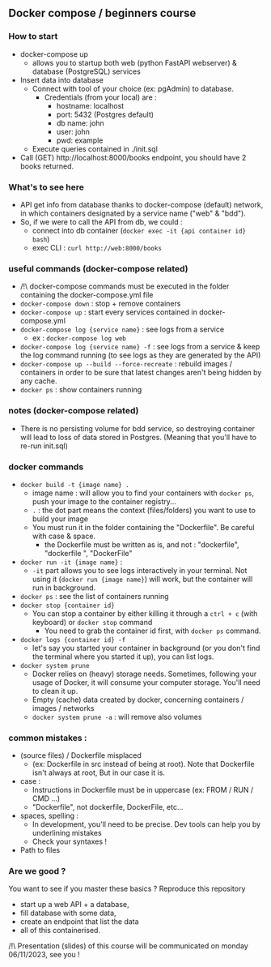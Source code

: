 ## Docker compose / beginners course

### How to start
- docker-compose up
  - allows you to startup both web (python FastAPI webserver) & database (PostgreSQL) services
- Insert data into database
  - Connect with tool of your choice (ex: pgAdmin) to database.
    - Credentials (from your local) are : 
      - hostname: localhost
      - port: 5432 (Postgres default)
      - db name: john
      - user: john
      - pwd: example
  - Execute queries contained in ./init.sql
- Call (GET) http://localhost:8000/books endpoint, you should have 2 books returned.

### What's to see here
- API get info from database thanks to docker-compose (default) network, 
in which containers designated by a service name ("web" & "bdd").
- So, if we were to call the API from db, we could : 
  - connect into db container (`docker exec -it {api container id} bash`)
  - exec CLI : `curl http://web:8000/books`

### useful commands (docker-compose related)
- /!\ docker-compose commands must be executed in the folder containing the docker-compose.yml file
- `docker-compose down` : stop + remove containers
- `docker-compose up` : start every services contained in docker-compose.yml
- `docker-compose log {service name}` : see logs from a service
  - ex : `docker-compose log web`
- `docker-compose log {service name} -f` : see logs from a service & keep the log command running 
(to see logs as they are generated by the API)
- `docker-compose up --build --force-recreate` : rebuild images / containers in order to be sure that
latest changes aren't being hidden by any cache.
- `docker ps` : show containers running

### notes (docker-compose related)
- There is no persisting volume for bdd service, so destroying container will lead to loss of data stored
in Postgres. (Meaning that you'll have to re-run init.sql)

### docker commands
- `docker build -t {image name} .`
  - image name : will allow you to find your containers with `docker ps`, push your image to the container registry...
  - `.` : the dot part means the context (files/folders) you want to use to build your image
  - You must run it in the folder containing the "Dockerfile". Be careful with case & space.
    - the Dockerfile must be written as is, and not : "dockerfile", "dockerfile ", "DockerFile"
- `docker run -it {image name}` :
  - `-it` part allows you to see logs interactively in your terminal. Not using it (`docker run {image name}`)
will work, but the container will run in background.
- `docker ps` : see the list of containers running
- `docker stop {container id}`
  - You can stop a container by either killing it through a `ctrl + c` (with keyboard) or `docker stop` command
    - You need to grab the container id first, with `docker ps` command.
- `docker logs {container id} -f`
  - let's say you started your container in background (or you don't find the terminal where you started it up),
you can list logs.
- `docker system prune`
  - Docker relies on (heavy) storage needs. Sometimes, following your usage of Docker, it will
consume your computer storage. You'll need to clean it up.
  - Empty (cache) data created by docker, concerning containers / images / networks
  - `docker system prune -a` : will remove also volumes

### common mistakes :
- (source files) / Dockerfile misplaced 
  - (ex: Dockerfile in src instead of being at root). Note that Dockerfile isn't always at root, 
But in our case it is.
- case : 
  - Instructions in Dockerfile must be in uppercase (ex: FROM / RUN / CMD ...)
  - "Dockerfile", not dockerfile, DockerFile, etc...
- spaces, spelling : 
  - In development, you'll need to be precise. Dev tools can help you by underlining mistakes
  - Check your syntaxes ! 
- Path to files 

### Are we good ?
You want to see if you master these basics ? Reproduce this repository 
- start up a web API + a database,
- fill database with some data,
- create an endpoint that list the data
- all of this containerised.

/!\ Presentation (slides) of this course will be communicated on monday 06/11/2023, see you !